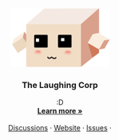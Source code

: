 <!-- PROJECT LOGO -->
<p align="center">
  <a href="https://github.com/thelaughingcorp">
   <img src="https://github.com/thelaughingcorp/.github/blob/main/logo.svg?raw=true" alt="Logo" width="200">

  </a>

  <h3 align="center">The Laughing Corp</h3>

  <p align="center">
    :D
    <br />
    <a href="https://github.com/thelaughingcorp"><strong>Learn more »</strong></a>
    <br />
    <br />
    <a href="https://github.com/thelaughingcorp/.github/discussions">Discussions</a>
    ·
    <a href="https://kimono.app">Website</a>
    ·
    <a href="https://github.com/thelaughingcorp/.github/issues">Issues</a>
    ·
  </p>
</p>
